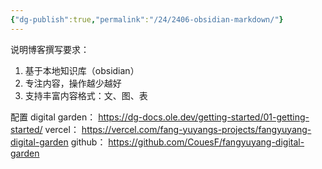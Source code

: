 ```yaml
---
{"dg-publish":true,"permalink":"/24/2406-obsidian-markdown/"}
---
```


说明博客撰写要求：
1. 基于本地知识库（obsidian）
2. 专注内容，操作越少越好
3. 支持丰富内容格式：文、图、表

配置
digital garden： https://dg-docs.ole.dev/getting-started/01-getting-started/
vercel： https://vercel.com/fang-yuyangs-projects/fangyuyang-digital-garden
github： https://github.com/CouesF/fangyuyang-digital-garden